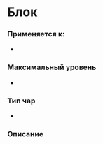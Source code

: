 # Блок

### Применяется к:

*

### Максимальный уровень&#x20;

*

### Тип чар

*

### Описание&#x20;
